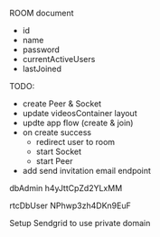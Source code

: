 ROOM document
  - id
  - name
  - password
  - currentActiveUsers
  - lastJoined


TODO:
  - create Peer & Socket
  - update videosContainer layout
  - updte app flow (create & join)
  - on create success
    - redirect user to room
    - start Socket
    - start Peer
  - add send invitation email endpoint

dbAdmin
  h4yJttCpZd2YLxMM

rtcDbUser
  NPhwp3zh4DKn9EuF


Setup Sendgrid to use private domain
